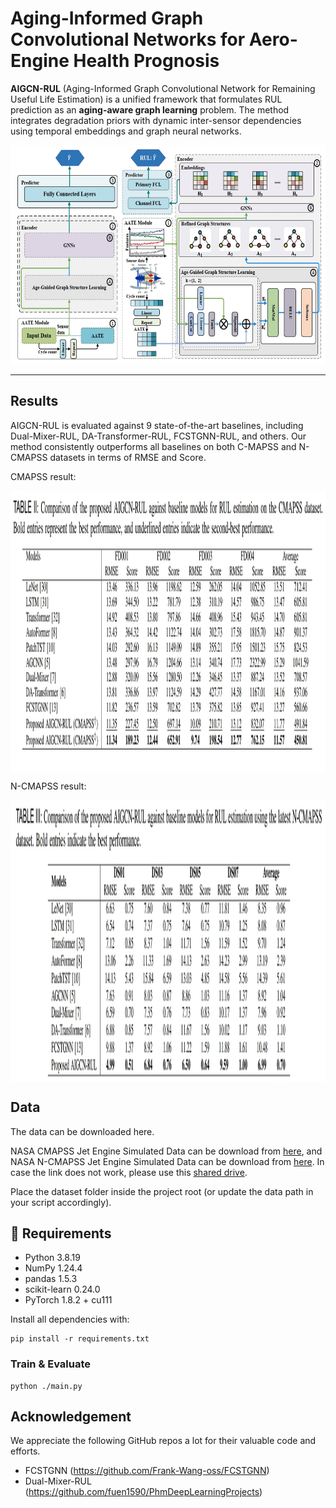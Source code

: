 # Aging-Informed Graph Convolutional Networks for Aero-Engine Health Prognosis

**AIGCN-RUL** (Aging-Informed Graph Convolutional Network for Remaining Useful Life Estimation) is a unified framework that formulates RUL prediction as an **aging-aware graph learning** problem. The method integrates degradation priors with dynamic inter-sensor dependencies using temporal embeddings and graph neural networks.

<p align="center">
  <img src=".\pics\architecture.png" height="350" alt="AIGCN-RUL Architecture" />
</p>

---

## Results

AIGCN-RUL is evaluated against 9 state-of-the-art baselines, including Dual-Mixer-RUL, DA-Transformer-RUL, FCSTGNN-RUL, and others.
Our method consistently outperforms all baselines on both C-MAPSS and N-CMAPSS datasets in terms of RMSE and Score.

CMAPSS result:
<p align="center">
<img src=".\pics\CMAPSS_result.png" height = "450" alt="" align=center />
</p>
N-CMAPSS result:
<p align="center">
<img src=".\pics\N-CMAPSS_result.png" height = "450" alt="" align=center />
</p>

## Data

The data can be downloaded here.

NASA CMAPSS Jet Engine Simulated Data can be download from [here](https://catalog.data.gov/dataset/cmapss-jet-engine-simulated-data), and NASA N-CMAPSS Jet Engine Simulated Data can be download from [here](https://ti.arc.nasa.gov/tech/dash/groups/pcoe/prognostic-data-repository/).
In case the link does not work, please use this [shared drive](https://drive.google.com/drive/folders/1HtnDBGhMoAe53hl3t1XeCO9Z8IKd3-Q-).

Place the dataset folder inside the project root (or update the data path in your script accordingly).

## 🔧 Requirements

- Python 3.8.19  
- NumPy 1.24.4  
- pandas 1.5.3  
- scikit-learn 0.24.0  
- PyTorch 1.8.2 + cu111  

Install all dependencies with:
```
pip install -r requirements.txt
```


### Train & Evaluate
```
python ./main.py
```

## Acknowledgement
We appreciate the following GitHub repos a lot for their valuable code and efforts.

- FCSTGNN (https://github.com/Frank-Wang-oss/FCSTGNN)
- Dual-Mixer-RUL (https://github.com/fuen1590/PhmDeepLearningProjects)

